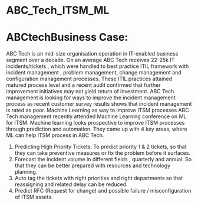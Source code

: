 # ABC_Tech_ITSM_ML
# ABCtechBusiness Case:
ABC Tech is an mid-size organisation operation in IT-enabled business
segment over a decade. On an average ABC Tech receives 22-25k IT
incidents/tickets , which were handled to best practice ITIL framework
with incident management , problem management, change management
and configuration management processes. These ITIL practices attained
matured process level and a recent audit confirmed that further
improvement initiatives may not yield return of investment.
ABC Tech management is looking for ways to improve the incident
management process as recent customer survey results shows that
incident management is rated as poor.
Machine Learning as way to improve ITSM processes
ABC Tech management recently attended Machine Learning conference on
ML for ITSM.
Machine learning looks prospective to improve ITSM processes through
prediction and automation. They came up with 4 key areas, where ML can
help ITSM process in ABC Tech.
1. Predicting High Priority Tickets: To predict priority 1 & 2 tickets, so
that they can take preventive measures or fix the problem before
it surfaces.
2. Forecast the incident volume in different fields , quarterly and
annual. So that they can be better prepared with resources and
technology planning.
3. Auto tag the tickets with right priorities and right departments so
that reassigning and related delay can be reduced.
4. Predict RFC (Request for change) and possible failure /
misconfiguration of ITSM assets.
